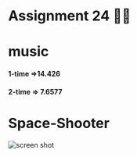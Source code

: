# Assignment 24 📼🎵
# **music**
#### 1-time =>14.426
#### 2-time => 7.6577
# **Space-Shooter**
![screen shot](https://github.com/Mohammadnematizade/python/blob/main/Python.Geme.Arcade/sesone13/img/Capture.PNG?raw=true)
